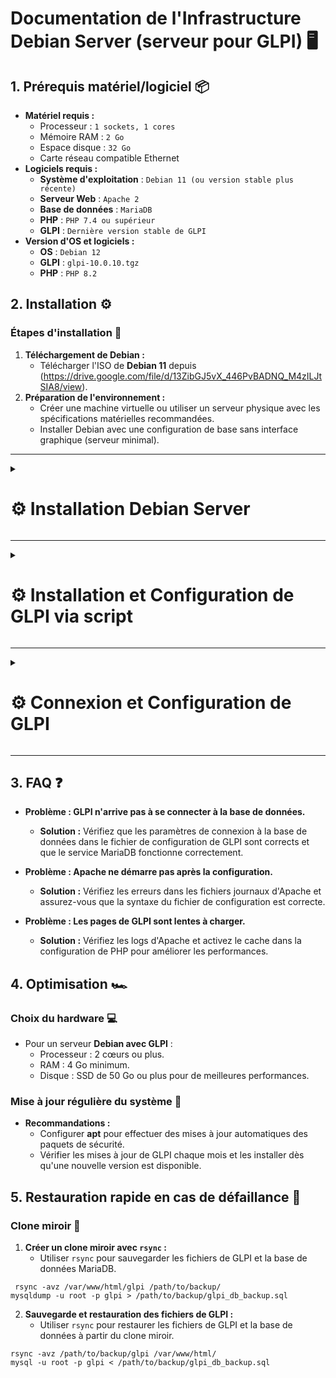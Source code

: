 # Documentation de l'Infrastructure Debian Server (serveur pour GLPI) 🖥️

## 1. Prérequis matériel/logiciel 📦
- **Matériel requis :**
  - Processeur : ``1 sockets, 1 cores``
  - Mémoire RAM : ``2 Go``
  - Espace disque : ``32 Go``
  - Carte réseau compatible Ethernet
- **Logiciels requis :**
  - **Système d'exploitation** : ``Debian 11 (ou version stable plus récente)``
  - **Serveur Web** : ``Apache 2``
  - **Base de données** : ``MariaDB``
  - **PHP** : ``PHP 7.4 ou supérieur``
  - **GLPI** : ``Dernière version stable de GLPI``
- **Version d'OS et logiciels :**
  - **OS** : ``Debian 12``
  - **GLPI** : ``glpi-10.0.10.tgz``
  - **PHP** : ``PHP 8.2``

## 2. Installation ⚙️

### Étapes d'installation 🚀
1. **Téléchargement de Debian :**  
   - Télécharger l'ISO de **Debian 11** depuis (https://drive.google.com/file/d/13ZibGJ5vX_446PvBADNQ_M4zILJtSIA8/view).
2. **Préparation de l'environnement :**  
   - Créer une machine virtuelle ou utiliser un serveur physique avec les spécifications matérielles recommandées.
   - Installer Debian avec une configuration de base sans interface graphique (serveur minimal).

---

<details>
<summary><h1>⚙️ Installation Debian Server</h1></summary>

- 📸 Cliquer sur ``Install`` puis suivre l'installation en fonction des screens 

![DEBIAN1](https://github.com/user-attachments/assets/9a6bd875-a12a-448e-92ed-d0570af5d208)<br>

![DEBIAN2](https://github.com/user-attachments/assets/b3fb1183-ffdd-4947-aba8-2098b8682170)<br>

![DEBIAN3](https://github.com/user-attachments/assets/978bae33-f439-4f62-a970-08b9b3491002)<br>

![DEBIAN4](https://github.com/user-attachments/assets/2e6268e5-c33f-4f26-8d21-a35f906d4611)<br>

![DEBIAN5](https://github.com/user-attachments/assets/0a9ec1ff-a4f7-4b54-9907-03ae7e00ce7a)<br>

- 📸 Choisissez un mot de passe pour le compte Administrateur et cliquer sur ``Continuer``

![DEBIAN6](https://github.com/user-attachments/assets/a413f1ca-f2ed-499e-8518-6c1394df8d3a)<br>

![DEBIAN7](https://github.com/user-attachments/assets/1c6e024c-76a9-42c0-9824-d82a2f7eb4ca)<br>

![DEBIAN8](https://github.com/user-attachments/assets/54da7a81-96dc-4008-8392-5d4f0a743ae7)<br>

- 📸 Choisissez un mot de passe pour le compte ``Utilisateur`` et cliquer sur ``Continuer``

![DEBIAN9](https://github.com/user-attachments/assets/c9f9a2c9-9c1f-4997-b31c-831ddd260609)<br>

![DEBIAN10](https://github.com/user-attachments/assets/ba6a5a4d-5102-4e00-b473-a0e6fc13f8ca)<br>

![DEBIAN11](https://github.com/user-attachments/assets/4ff12fe9-53e6-4aec-9c71-400040e0ebd5)<br>

![DEBIAN12](https://github.com/user-attachments/assets/61370b17-f00f-4a16-b0a9-ea6f27ee9118)<br>

![DEBIAN13](https://github.com/user-attachments/assets/027f6a68-13b5-473c-b90a-e4f94ee6aa49)<br>

![DEBIAN14](https://github.com/user-attachments/assets/febc00de-748f-46e5-a880-87aa9fc6c86b)<br>

![DEBIAN15](https://github.com/user-attachments/assets/20dd3d09-3b62-481f-bf1f-0fdb3c606747)<br>

![DEBIAN16](https://github.com/user-attachments/assets/00d6c650-25ff-44f8-9ad6-2d765854b2dd)<br>

![DEBIAN17](https://github.com/user-attachments/assets/9af1e23f-f5e4-4912-8d02-4896906f6375)<br>

![DEBIAN18](https://github.com/user-attachments/assets/1a3f1976-0b77-4286-9ead-f81b7fe630d3)<br>

![DEBIAN19](https://github.com/user-attachments/assets/70c19a80-dcce-4339-95f3-619ec543e508)<br>

- 📸 Cocher seulement ``Serveur SSH et les utilitaires`` puis cliquer sur ``Continuer``

![DEBIAN20](https://github.com/user-attachments/assets/d71c2bbb-da84-4b82-9588-457a6e8fe727)<br>

![DEBIAN21](https://github.com/user-attachments/assets/82d7833f-c298-4f30-83e0-02545c971d52)<br>

![DEBIAN22](https://github.com/user-attachments/assets/86dd475a-9779-4849-ad3e-960882f5bad9)<br>

![DEBIAN23](https://github.com/user-attachments/assets/b8280f79-e3b5-4c96-9f09-dfffffb9d4e9)<br>

- 📸 Une fois que le serveur à redémarrer, connecter vous et tout est bon 👍

![DEBIAN24](https://github.com/user-attachments/assets/5b69ce07-6922-4ca3-b34d-3e9e9586551b)

</details>

---


<details>
<summary><h1>⚙️ Installation et Configuration de GLPI via script</h1></summary>

- 📸 Configurer le fichier de config.txt puis lancer l'installation et la configuration de façon autonome grâce au script

# Configuration pour script install GLPI

```
## Variables modifiables en fonction de votre configuration
DB_NAME=glpi
DB_USER=billu
DB_PASSWORD=Azerty1*
DB_HOST=localhost
```

- 📸 Puis lancer l'installation et la configuration de façon autonome grâce au script

```
#!/bin/bash

# Charger le fichier de configuration
source /root/config.txt

# Mise a jour des paquets Debian
apt update && apt upgrade -y

# Installation du serveur LAMP (Linux Apache MariaDB PHP)
echo "Installation d'Apache2..."
apt install -y apache2

echo "Installation de PHP et des modules necessaires..."
apt install -y php libapache2-mod-php

# Redémarrage d'Apache pour appliquer les changements
systemctl restart apache2

# Installation de MariaDB (serveur MySQL)
echo "Installation de MariaDB..."
apt install -y mariadb-server

# Sécurisation de MariaDB - automatisée avec expect
echo "Securisation de MariaDB..."
export DEBIAN_FRONTEND=noninteractive
expect -c "
spawn mysql_secure_installation
expect \"Enter current password for root (enter for none):\"
send \"\r\"
expect \"Set root password?\"
send \"y\r\"
expect \"New password:\"
send \"rootpassword\r\"
expect \"Re-enter new password:\"
send \"rootpassword\r\"
expect \"Remove anonymous users?\"
send \"y\r\"
expect \"Disallow root login remotely?\"
send \"y\r\"
expect \"Remove test database and access to it?\"
send \"y\r\"
expect \"Reload privilege tables now?\"
send \"y\r\"
expect eof
"

# Connexion à MySQL pour configurer la base de données GLPI
echo "Creation de la base de donnees GLPI et utilisateur..."
mysql -u root -prootpassword <<EOF
CREATE DATABASE $DB_NAME;
CREATE USER '$DB_USER'@'$DB_HOST' IDENTIFIED BY '$DB_PASSWORD';
GRANT ALL PRIVILEGES ON $DB_NAME.* TO '$DB_USER'@'$DB_HOST' WITH GRANT OPTION;
FLUSH PRIVILEGES;
EXIT;
EOF

# Téléchargement et installation de GLPI
echo "Telechargement de GLPI..."
wget https://github.com/glpi-project/glpi/releases/download/10.0.10/glpi-10.0.10.tgz

# Extraction de l'archive
echo "Extraction de GLPI..."
tar xvf glpi-10.0.10.tgz

# Déplacement de GLPI dans le répertoire web
echo "Deplacement de GLPI dans /var/www/html/"
mv glpi /var/www/html/glpi

# Installation des modules PHP nécessaires pour GLPI
echo "Installation des modules PHP requis pour GLPI..."
apt install -y php8.2-curl php8.2-gd php8.2-mbstring php8.2-zip php8.2-xml php8.2-ldap php8.2-intl php8.2-mysql php8.2-dom php8.2-simplexml php-json php8.2-phpdbg php8.2-cgi

# Changement des permissions pour Apache
echo "Changement des permissions pour Apache..."
chown -R www-data:www-data /var/www/html/glpi/
chmod -R 755 /var/www/html/glpi/

# Redémarrage d'Apache pour appliquer tous les changements
systemctl restart apache2

echo "L'installation du serveur LAMP et de GLPI est terminee."

# Connexion à GLPI (via navigateur web)
echo "Accedez a GLPI via un navigateur : http://localhost/glpi"
```

</details>

---

<details>
<summary><h1>⚙️ Connexion et Configuration de GLPI</h1></summary>

- 📸 Connexion à GLPI via un navigateur web en rentrant soit l'ip du serveur ou alors le nom de domaine via ``DNS``

![392963490-99c60c91-80e5-4bce-a74d-69b85e29e6be](https://github.com/user-attachments/assets/0ba0b1eb-a36f-4670-9df3-081111f22f50)<br>

- 📸 Après avoir rentré vos identifiants vous voilà connecté 👍

![392963512-3ff82d21-aeb8-4909-9ed3-524b1166acbd](https://github.com/user-attachments/assets/c3b0ff78-24e0-4f29-aee9-636a081574af)


- 📸 Récupération de l'annuaire LDAP (domaine billu)

![ADDS 1](https://github.com/user-attachments/assets/52c67a29-deff-4821-9a78-84050113913e)<br>

![ADDS 2](https://github.com/user-attachments/assets/d0f486cd-041b-41b4-b08c-5aea5de252ee)<br>

![ADDS 3](https://github.com/user-attachments/assets/0fe41fd6-4e53-4391-932d-88ee466d322d)<br>

![ADDS 4](https://github.com/user-attachments/assets/273f4cd9-16da-4118-926d-f8984484ffa1)<br>


- 📸 Ajouts des utilisateurs sur GLPI via LDAP (domaine billu)

![ADDUSER1](https://github.com/user-attachments/assets/5bf17ac1-1652-4218-9380-0876c00efd41)<br>

![ADDUSER2](https://github.com/user-attachments/assets/cd516ff8-858a-4a08-a7be-c275e6015c6a)<br>

![ADDUSER3](https://github.com/user-attachments/assets/be6d4337-b690-456e-b69c-e0b89f98eeed)<br>

![ADDUSER4](https://github.com/user-attachments/assets/9f369c7f-9376-4bc0-9d6f-9634b1da6c74)<br>

![ADDUSER5](https://github.com/user-attachments/assets/03fa50c5-a7bd-4e9a-80e2-5c9d651d66e8)<br>

![ADDUSER6](https://github.com/user-attachments/assets/dd9fa51d-65af-4e04-aa23-a25e898d10f7)<br>

![ADDUSER7](https://github.com/user-attachments/assets/4a08e289-3ab3-442b-9e62-d435efa08120)<br>

![ADDUSER8](https://github.com/user-attachments/assets/fc7ca479-47b3-4b84-ac75-1b0ba7f4d258)<br>


- 📸 Ajouts des groupes sur GLPI via LDAP (domaine billu)


![ADDGROUP1](https://github.com/user-attachments/assets/2d5e1690-c20f-4ddc-b9f7-04f41e492236)<br>

![ADDGROUP2](https://github.com/user-attachments/assets/41ddb9ca-16d5-4f08-9d86-8204c5093339)<br>

![ADDGROUP3](https://github.com/user-attachments/assets/7310e0f8-e455-4554-a972-e8da90764d43)<br>

![ADDGROUP4](https://github.com/user-attachments/assets/e12da41c-9566-4454-be53-2e6e6381875c)<br>

![ADDGROUP5](https://github.com/user-attachments/assets/636e4a1a-85f6-4ba8-8b3e-92b0f0a48d93)<br>

![ADDGROUP6](https://github.com/user-attachments/assets/14d8aa27-dc5a-4dfe-b11a-9eb3702aa819)<br>


- 📸 Synchronisation des utilisateurs à leurs groupes sur GLPI via LDAP (domaine billu)

![SYNC1](https://github.com/user-attachments/assets/d0ba0ebe-9bb5-4a48-8269-8834531e703f)<br>

![SYNC2](https://github.com/user-attachments/assets/9025a3cf-8349-4b6c-8a4c-2acbdcbf82ce)<br>

![SYNC3](https://github.com/user-attachments/assets/b286473a-6cf0-463d-b171-91ec3f26438e)<br>

![SYNC4](https://github.com/user-attachments/assets/eae73747-65df-4ea6-8026-98d6a9c798dd)<br>

![SYNC5](https://github.com/user-attachments/assets/b2e64cd4-841c-4d7b-af4c-beb7be70a3a0)<br>


- 📸 Réception, traitement et clos du ticket d'un utilisateur sur le compte admin (billu)


![009](https://github.com/user-attachments/assets/9fec810e-85d2-4e94-b099-19908a7b579c)<br>

![010](https://github.com/user-attachments/assets/eb27abf3-6b5d-4608-9b8b-0369c4681e33)<br>

![011](https://github.com/user-attachments/assets/3cabd561-ddf2-43c5-ae6a-6eb0fa62efd5)<br>

![012](https://github.com/user-attachments/assets/51a97bd4-2a3a-4d45-b36b-838ce8c23e73)<br>

![013](https://github.com/user-attachments/assets/bad969c0-ecac-4268-8cac-0955cf0bb0c0)<br>

</details>

---

## 3. FAQ ❓
- **Problème : GLPI n'arrive pas à se connecter à la base de données.**
  - **Solution :** Vérifiez que les paramètres de connexion à la base de données dans le fichier de configuration de GLPI sont corrects et que le service MariaDB fonctionne correctement.
  
- **Problème : Apache ne démarre pas après la configuration.**
  - **Solution :** Vérifiez les erreurs dans les fichiers journaux d'Apache et assurez-vous que la syntaxe du fichier de configuration est correcte.

- **Problème : Les pages de GLPI sont lentes à charger.**
  - **Solution :** Vérifiez les logs d'Apache et activez le cache dans la configuration de PHP pour améliorer les performances.

## 4. Optimisation 🏎️

### Choix du hardware 💻
- Pour un serveur **Debian avec GLPI** :
  - Processeur : 2 cœurs ou plus.
  - RAM : 4 Go minimum.
  - Disque : SSD de 50 Go ou plus pour de meilleures performances.

### Mise à jour régulière du système 🔄
- **Recommandations :**  
  - Configurer **apt** pour effectuer des mises à jour automatiques des paquets de sécurité.
  - Vérifier les mises à jour de GLPI chaque mois et les installer dès qu'une nouvelle version est disponible.

## 5. Restauration rapide en cas de défaillance 🔄

### Clone miroir 💾
1. **Créer un clone miroir avec `rsync` :**
   - Utiliser `rsync` pour sauvegarder les fichiers de GLPI et la base de données MariaDB.

 `` rsync -avz /var/www/html/glpi /path/to/backup/``<br>
 ``mysqldump -u root -p glpi > /path/to/backup/glpi_db_backup.sql``


2. **Sauvegarde et restauration des fichiers de GLPI :**
   - Utiliser `rsync` pour restaurer les fichiers de GLPI et la base de données à partir du clone miroir.
   
 ``rsync -avz /path/to/backup/glpi /var/www/html/``<br>
 ``mysql -u root -p glpi < /path/to/backup/glpi_db_backup.sql``
